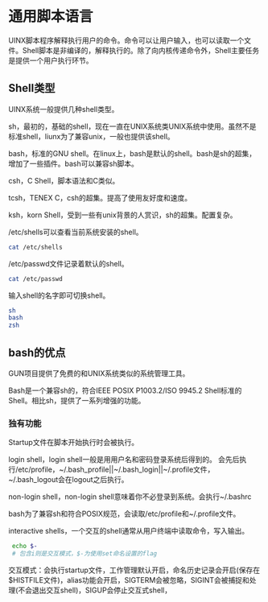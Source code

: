 # 通用脚本语言

UINX脚本程序解释执行用户的命令。命令可以让用户输入，也可以读取一个文件。Shell脚本是非编译的，解释执行的。除了向内核传递命令外，Shell主要任务是提供一个用户执行环节。

## Shell类型

UINX系统一般提供几种shell类型。

sh，最初的，基础的shell，现在一直在UNIX系统类UNIX系统中使用。虽然不是标准shell，liunx为了兼容unix，一般也提供该shell。

bash，标准的GNU shell。在linux上，bash是默认的shell。bash是sh的超集，增加了一些插件。bash可以兼容sh脚本。

csh，C Shell，脚本语法和C类似。

tcsh，TENEX C，csh的超集。提高了使用友好度和速度。

ksh，korn Shell，受到一些有unix背景的人赏识，sh的超集。配置复杂。

/etc/shells可以查看当前系统安装的shell。
```bash
cat /etc/shells
```
/etc/passwd文件记录着默认的shell。
```bash
cat /etc/passwd
```
输入shell的名字即可切换shell。
```bash
sh
bash
zsh
```

## bash的优点

GUN项目提供了免费的和UNIX系统类似的系统管理工具。

Bash是一个兼容sh的，符合IEEE POSIX P1003.2/ISO 9945.2 Shell标准的Shell。相比sh，提供了一系列增强的功能。

### 独有功能

Startup文件在脚本开始执行时会被执行。

login shell，login shell一般是用用户名和密码登录系统后得到的。
会先后执行/etc/profile，~/.bash_profile||~/.bash_login||~/.profile文件，~/.bash_logout会在logout之后执行。

non-login shell，non-login shell意味着你不必登录到系统。会执行~/.bashrc

bash为了兼容sh和符合POSIX规范，会读取/etc/profile和~/.profile文件。

interactive shells，一个交互的shell通常从用户终端中读取命令，写入输出。
```bash
 echo $-
 # 包含i则是交互模式，$-为使用set命名设置的flag
```
交互模式：会执行startup文件，工作管理默认开启，命名历史记录会开启(保存在$HISTFILE文件)，alias功能会开启，SIGTERM会被忽略，SIGINT会被捕捉和处理(不会退出交互shell)，SIGUP会停止交互式shell，